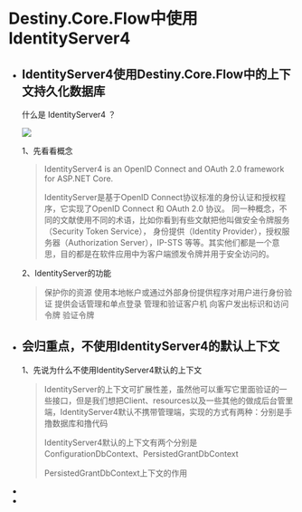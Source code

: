 # Destiny.Core.Flow中使用IdentityServer4

+ ## IdentityServer4使用Destiny.Core.Flow中的上下文持久化数据库

  什么是 IdentityServer4 ？

  ![](https://wangzewei.oss-cn-beijing.aliyuncs.com/imges/20201127105012.png)

  1、先看看概念

  > IdentityServer4 is an OpenID Connect and OAuth 2.0 framework for ASP.NET Core.
  >
  > IdentityServer是基于OpenID Connect协议标准的身份认证和授权程序，它实现了OpenID Connect 和 OAuth 2.0 协议。
  > 同一种概念，不同的文献使用不同的术语，比如你看到有些文献把他叫做安全令牌服务（Security Token Service），
  > 身份提供（Identity Provider），授权服务器（Authorization Server），IP-STS 等等。其实他们都是一个意思，目的都是在软件应用中为客户端颁发令牌并用于安全访问的。

  2、IdentityServer的功能

  >保护你的资源
  >使用本地帐户或通过外部身份提供程序对用户进行身份验证
  >提供会话管理和单点登录
  >管理和验证客户机
  >向客户发出标识和访问令牌
  >验证令牌

+ ## 会归重点，不使用IdentityServer4的默认上下文

  1、先说为什么不使用IdentityServer4默认的上下文

  >IdentityServer的上下文可扩展性差，虽然他可以重写它里面验证的一些接口，但是我们想把Client、resources以及一些其他的做成后台管里端，IdentityServer4默认不携带管理端，实现的方式有两种：分别是手撸数据库和撸代码
  >
  >
  >
  >
  >
  >IdentityServer4默认的上下文有两个分别是ConfigurationDbContext、PersistedGrantDbContext
  >
  >PersistedGrantDbContext上下文的作用
  >
  >

+ 

+ 



